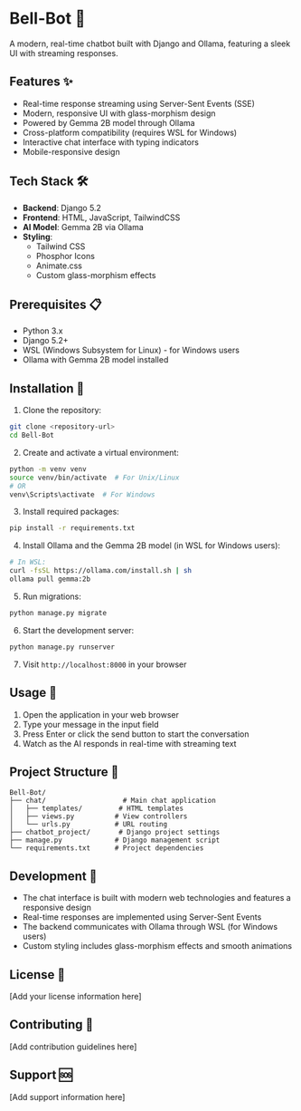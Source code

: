 # Bell-Bot 🤖

A modern, real-time chatbot built with Django and Ollama, featuring a sleek UI with streaming responses.

## Features ✨

- Real-time response streaming using Server-Sent Events (SSE)
- Modern, responsive UI with glass-morphism design
- Powered by Gemma 2B model through Ollama
- Cross-platform compatibility (requires WSL for Windows)
- Interactive chat interface with typing indicators
- Mobile-responsive design

## Tech Stack 🛠️

- **Backend**: Django 5.2
- **Frontend**: HTML, JavaScript, TailwindCSS
- **AI Model**: Gemma 2B via Ollama
- **Styling**: 
  - Tailwind CSS
  - Phosphor Icons
  - Animate.css
  - Custom glass-morphism effects

## Prerequisites 📋

- Python 3.x
- Django 5.2+
- WSL (Windows Subsystem for Linux) - for Windows users
- Ollama with Gemma 2B model installed

## Installation 🚀

1. Clone the repository:
```bash
git clone <repository-url>
cd Bell-Bot
```

2. Create and activate a virtual environment:
```bash
python -m venv venv
source venv/bin/activate  # For Unix/Linux
# OR
venv\Scripts\activate  # For Windows
```

3. Install required packages:
```bash
pip install -r requirements.txt
```

4. Install Ollama and the Gemma 2B model (in WSL for Windows users):
```bash
# In WSL:
curl -fsSL https://ollama.com/install.sh | sh
ollama pull gemma:2b
```

5. Run migrations:
```bash
python manage.py migrate
```

6. Start the development server:
```bash
python manage.py runserver
```

7. Visit `http://localhost:8000` in your browser

## Usage 💬

1. Open the application in your web browser
2. Type your message in the input field
3. Press Enter or click the send button to start the conversation
4. Watch as the AI responds in real-time with streaming text

## Project Structure 📁

```
Bell-Bot/
├── chat/                   # Main chat application
│   ├── templates/         # HTML templates
│   ├── views.py          # View controllers
│   └── urls.py           # URL routing
├── chatbot_project/       # Django project settings
├── manage.py             # Django management script
└── requirements.txt      # Project dependencies
```

## Development 🔧

- The chat interface is built with modern web technologies and features a responsive design
- Real-time responses are implemented using Server-Sent Events
- The backend communicates with Ollama through WSL (for Windows users)
- Custom styling includes glass-morphism effects and smooth animations

## License 📄

[Add your license information here]

## Contributing 🤝

[Add contribution guidelines here]

## Support 🆘

[Add support information here]